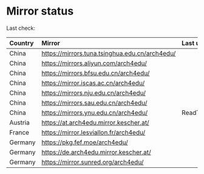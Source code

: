 <script src="./time.js"></script>
# Mirror status
Last check: <script type="text/javascript">localize(1691233977.5360067);</script>

|Country|Mirror|Last update|
|:------|:-----|:----------|
|China|https://mirrors.tuna.tsinghua.edu.cn/arch4edu/|<script type="text/javascript">localize(1691216962);</script>|
|China|https://mirrors.aliyun.com/arch4edu/|<script type="text/javascript">localize(1691130729);</script>|
|China|https://mirrors.bfsu.edu.cn/arch4edu/|<script type="text/javascript">localize(1691130729);</script>|
|China|https://mirror.iscas.ac.cn/arch4edu/|<script type="text/javascript">localize(1691174021);</script>|
|China|https://mirrors.nju.edu.cn/arch4edu/|<script type="text/javascript">localize(1691130729);</script>|
|China|https://mirrors.sau.edu.cn/arch4edu/|<script type="text/javascript">localize(1691174021);</script>|
|China|https://mirrors.ynu.edu.cn/arch4edu/|ReadTimeout|
|Austria|https://at.arch4edu.mirror.kescher.at/|<script type="text/javascript">localize(1691174021);</script>|
|France|https://mirror.lesviallon.fr/arch4edu/|<script type="text/javascript">localize(1689402753);</script>|
|Germany|https://pkg.fef.moe/arch4edu/|<script type="text/javascript">localize(1691174021);</script>|
|Germany|https://de.arch4edu.mirror.kescher.at/|<script type="text/javascript">localize(1691174021);</script>|
|Germany|https://mirror.sunred.org/arch4edu/|<script type="text/javascript">localize(1691174021);</script>|

<script src="./tablefilter/tablefilter.js"></script>
<script src="./table.js"></script>